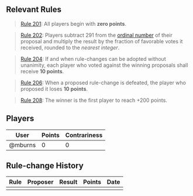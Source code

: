 ## Relevant Rules

> [Rule 201](https://github.com/mburns/nomic/blob/master/rule201.md): All players begin with **zero points**.

> [Rule 202](https://github.com/mburns/nomic/blob/master/rule202.md): Players subtract 291 from the [ordinal number](https://en.wikipedia.org/wiki/Ordinal_number) of their proposal and multiply the result by the fraction of favorable votes it received, rounded to the *nearest integer*.

> [Rule 204](https://github.com/mburns/nomic/blob/master/rule204.md): If and when rule-changes can be adopted without unanimity, each player who voted against the winning proposals shall receive **10 points**.

> [Rule 206](https://github.com/mburns/nomic/blob/master/rule206.md): When a proposed rule-change is defeated, the player who proposed it loses **10 points**.

> [Rule 208](https://github.com/mburns/nomic/blob/master/rule208.md): The winner is the first player to reach +200 points.

## Players

User | Points | Contrariness
---- | ------ | ------------
@mburns | 0 | 0

## Rule-change History

Rule | Proposer | Result | Points | Date
---- | -------- | ------ | ------ | ----
| | | | 

